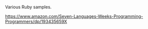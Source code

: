 Various Ruby samples.

https://www.amazon.com/Seven-Languages-Weeks-Programming-Programmers/dp/193435659X

